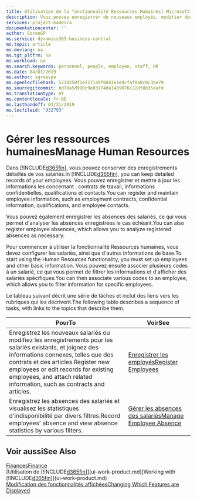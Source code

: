 ```yaml
---
title: Utilisation de la fonctionnalité Ressources Humaines| Microsoft Docs
description: Vous pouvez enregistrer de nouveaux employés, modifier des informations sur le personnel existant, et enregistrer et analyser les absences.
services: project-madeira
documentationcenter: ''
author: SorenGP
ms.service: dynamics365-business-central
ms.topic: article
ms.devlang: na
ms.tgt_pltfrm: na
ms.workload: na
ms.search.keywords: personnel, people, employee, staff, HR
ms.date: 04/01/2019
ms.author: sgroespe
ms.openlocfilehash: 5210258f1e217149f0d41e1edcfaf8a8c0c3be79
ms.sourcegitcommit: bd78a5d990c9e83174da1409076c22df8b35eafd
ms.translationtype: HT
ms.contentlocale: fr-BE
ms.lasthandoff: 03/31/2019
ms.locfileid: "932793"
---
```

# <a name="manage-human-resources"></a><span data-ttu-id="da355-103">Gérer les ressources humaines</span><span class="sxs-lookup"><span data-stu-id="da355-103">Manage Human Resources</span></span>
<span data-ttu-id="da355-104">Dans [!INCLUDE[d365fin](includes/d365fin_md.md)], vous pouvez conserver des enregistrements détaillés de vos salariés.</span><span class="sxs-lookup"><span data-stu-id="da355-104">In [!INCLUDE[d365fin](includes/d365fin_md.md)], you can keep detailed records of your employees.</span></span> <span data-ttu-id="da355-105">Vous pouvez enregistrer et mettre à jour les informations les concernant : contrats de travail, informations confidentielles, qualifications et contacts.</span><span class="sxs-lookup"><span data-stu-id="da355-105">You can register and maintain employee information, such as employment contracts, confidential information, qualifications, and employee contacts.</span></span>

<span data-ttu-id="da355-106">Vous pouvez également enregistrer les absences des salariés, ce qui vous permet d'analyser les absences enregistrées le cas échéant.</span><span class="sxs-lookup"><span data-stu-id="da355-106">You can also register employee absences, which allows you to analyze registered absences as necessary.</span></span>

<span data-ttu-id="da355-107">Pour commencer à utiliser la fonctionnalité Ressources humaines, vous devez configurer les salariés, ainsi que d'autres informations de base.</span><span class="sxs-lookup"><span data-stu-id="da355-107">To start using the Human Resources functionality, you must set up employees and other basic information.</span></span> <span data-ttu-id="da355-108">Vous pouvez ensuite associer plusieurs codes à un salarié, ce qui vous permet de filtrer les informations et d'afficher des salariés spécifiques.</span><span class="sxs-lookup"><span data-stu-id="da355-108">You can then associate various codes to an employee, which allows you to filter information for specific employees.</span></span>

<span data-ttu-id="da355-109">Le tableau suivant décrit une série de tâches et inclut des liens vers les rubriques qui les décrivent.</span><span class="sxs-lookup"><span data-stu-id="da355-109">The following table describes a sequence of tasks, with links to the topics that describe them.</span></span>

| <span data-ttu-id="da355-110">Pour</span><span class="sxs-lookup"><span data-stu-id="da355-110">To</span></span> | <span data-ttu-id="da355-111">Voir</span><span class="sxs-lookup"><span data-stu-id="da355-111">See</span></span> |
| --- | --- |
| <span data-ttu-id="da355-112">Enregistrez les nouveaux salariés ou modifiez les enregistrements pour les salariés existants, et joignez des informations connexes, telles que des contrats et des articles.</span><span class="sxs-lookup"><span data-stu-id="da355-112">Register new employees or edit records for existing employees, and attach related information, such as contracts and articles.</span></span> |[<span data-ttu-id="da355-113">Enregistrer les employés</span><span class="sxs-lookup"><span data-stu-id="da355-113">Register Employees</span></span>](hr-how-register-employees.md) |
| <span data-ttu-id="da355-114">Enregistrez les absences des salariés et visualisez les statistiques d'indisponibilité par divers filtres.</span><span class="sxs-lookup"><span data-stu-id="da355-114">Record employees' absence and view absence statistics by various filters.</span></span> |[<span data-ttu-id="da355-115">Gérer les absences des salariés</span><span class="sxs-lookup"><span data-stu-id="da355-115">Manage Employee Absence</span></span>](hr-how-manage-absence.md) |

## <a name="see-also"></a><span data-ttu-id="da355-116">Voir aussi</span><span class="sxs-lookup"><span data-stu-id="da355-116">See Also</span></span>
[<span data-ttu-id="da355-117">Finances</span><span class="sxs-lookup"><span data-stu-id="da355-117">Finance</span></span>](finance.md)  
<span data-ttu-id="da355-118">[Utilisation de [!INCLUDE[d365fin](includes/d365fin_md.md)]](ui-work-product.md)</span><span class="sxs-lookup"><span data-stu-id="da355-118">[Working with [!INCLUDE[d365fin](includes/d365fin_md.md)]](ui-work-product.md)</span></span>  
[<span data-ttu-id="da355-119">Modification des fonctionnalités affichées</span><span class="sxs-lookup"><span data-stu-id="da355-119">Changing Which Features are Displayed</span></span>](ui-experiences.md)        
